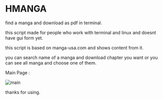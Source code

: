 # HMANGA
find a manga and download as pdf in terminal.

this script made for people who work with terminal and linux and doesnt have gui form yet.

this script is based on manga-usa.com and shows content from it.

you can search name of a manga and download chapter you want or you can see all manga and choose one of them.


Main Page : 





![main](https://user-images.githubusercontent.com/65117441/198950591-637960ae-f591-4ebf-906b-5110e9c76aa8.png)


thanks for using.
